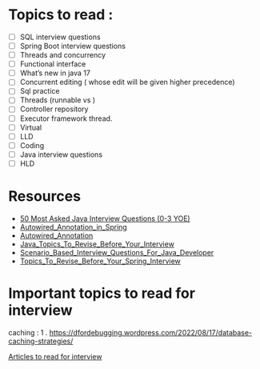 # Topics to read :

 

- [ ]  SQL interview questions
- [ ]  Spring Boot interview questions
- [ ]  Threads and concurrency
- [ ]  Functional interface
- [ ]  What’s new in java 17
- [ ]  Concurrent editing ( whose edit will be given higher precedence)
- [ ]  Sql practice
- [ ]  Threads (runnable vs )
- [ ]  Controller repository
- [ ]  Executor framework thread.
- [ ]  Virtual
- [ ]  LLD
- [ ]  Coding
- [ ]  Java interview questions
- [ ]  HLD

# Resources
- [50 Most Asked Java Interview Questions (0-3 YOE)](50_Most_Asked_Java_Interview_Questions.md) 
- [Autowired_Annotation_in_Spring](Autowired_Annotation_in_Spring.md) 
- [Autowired_Annotation](Autowired_Annotation.md) 
- [Java_Topics_To_Revise_Before_Your_Interview](Java_Topics_To_Revise_Before_Your_Interview.md) 
- [Scenario_Based_Interview_Questions_For_Java_Developer](Scenario_Based_Interview_Questions_For_Java_Developer.md) 
- [Topics_To_Revise_Before_Your_Spring_Interview](Topics_To_Revise_Before_Your_Spring_Interview.md)


# Important topics to read for interview
caching :
1 . https://dfordebugging.wordpress.com/2022/08/17/database-caching-strategies/ 

[Articles to read for interview ](https://www.notion.so/Articles-to-read-for-interview-20b975e6ec608077871efa97dcb9d2fb?pvs=21)